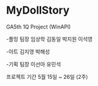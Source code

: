 # MyDollStory
GA5th 1Q Project (WinAPI)

-플밍
팀장 임상학
김동일
박지원
이석영

-아트
김지영
박해성

-기획
팀장 이선아
유민석
 

프로젝트 기간
5월 15일 ~ 26일  (2주)
